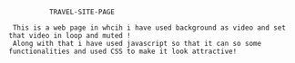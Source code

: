               TRAVEL-SITE-PAGE
     
     This is a web page in whcih i have used background as video and set that video in loop and muted !
     Along with that i have used javascript so that it can so some functionalities and used CSS to make it look attractive!
